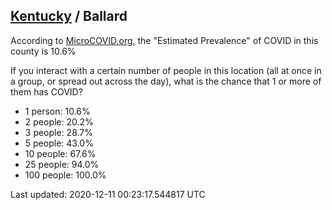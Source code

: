 
## [Kentucky](/united-states/kentucky) / Ballard

According to [MicroCOVID.org](http://microcovid.org),
the "Estimated Prevalence" of COVID in this county is 10.6%

If you interact with a certain number of people in this location
(all at once in a group, or spread out across the day), what is the chance that
1 or more of them has COVID?

- 1 person: 10.6%
- 2 people: 20.2%
- 3 people: 28.7%
- 5 people: 43.0%
- 10 people: 67.6%
- 25 people: 94.0%
- 100 people: 100.0%

Last updated: 2020-12-11 00:23:17.544817 UTC

